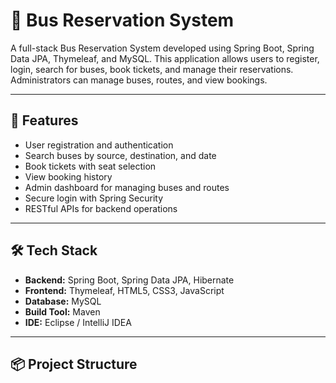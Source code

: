 # 🚌 Bus Reservation System

A full-stack Bus Reservation System developed using Spring Boot, Spring Data JPA, Thymeleaf, and MySQL. This application allows users to register, login, search for buses, book tickets, and manage their reservations. Administrators can manage buses, routes, and view bookings.

---

## 🚀 Features

- User registration and authentication
- Search buses by source, destination, and date
- Book tickets with seat selection
- View booking history
- Admin dashboard for managing buses and routes
- Secure login with Spring Security
- RESTful APIs for backend operations

---

## 🛠 Tech Stack

- **Backend:** Spring Boot, Spring Data JPA, Hibernate
- **Frontend:** Thymeleaf, HTML5, CSS3, JavaScript
- **Database:** MySQL
- **Build Tool:** Maven
- **IDE:** Eclipse / IntelliJ IDEA

---

## 📦 Project Structure


